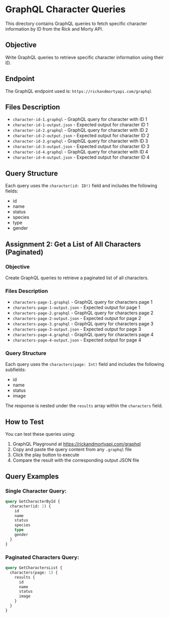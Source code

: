 # GraphQL Character Queries

This directory contains GraphQL queries to fetch specific character information by ID from the Rick and Morty API.

## Objective
Write GraphQL queries to retrieve specific character information using their ID.

## Endpoint
The GraphQL endpoint used is: `https://rickandmortyapi.com/graphql`

## Files Description

- `character-id-1.graphql` - GraphQL query for character with ID 1
- `character-id-1-output.json` - Expected output for character ID 1
- `character-id-2.graphql` - GraphQL query for character with ID 2
- `character-id-2-output.json` - Expected output for character ID 2
- `character-id-3.graphql` - GraphQL query for character with ID 3
- `character-id-3-output.json` - Expected output for character ID 3
- `character-id-4.graphql` - GraphQL query for character with ID 4
- `character-id-4-output.json` - Expected output for character ID 4

## Query Structure
Each query uses the `character(id: ID!)` field and includes the following fields:
- id
- name
- status
- species
- type
- gender

## Assignment 2: Get a List of All Characters (Paginated)

### Objective
Create GraphQL queries to retrieve a paginated list of all characters.

### Files Description
- `characters-page-1.graphql` - GraphQL query for characters page 1
- `characters-page-1-output.json` - Expected output for page 1
- `characters-page-2.graphql` - GraphQL query for characters page 2
- `characters-page-2-output.json` - Expected output for page 2
- `characters-page-3.graphql` - GraphQL query for characters page 3
- `characters-page-3-output.json` - Expected output for page 3
- `characters-page-4.graphql` - GraphQL query for characters page 4
- `characters-page-4-output.json` - Expected output for page 4

### Query Structure
Each query uses the `characters(page: Int)` field and includes the following subfields:
- id
- name
- status
- image

The response is nested under the `results` array within the `characters` field.

## How to Test
You can test these queries using:
1. GraphQL Playground at https://rickandmortyapi.com/graphql
2. Copy and paste the query content from any `.graphql` file
3. Click the play button to execute
4. Compare the result with the corresponding output JSON file

## Query Examples

### Single Character Query:
```graphql
query GetCharacterById {
  character(id: 1) {
    id
    name
    status
    species
    type
    gender
  }
}
```

### Paginated Characters Query:
```graphql
query GetCharactersList {
  characters(page: 1) {
    results {
      id
      name
      status
      image
    }
  }
}
```

